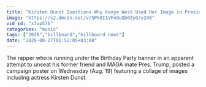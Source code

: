 ```yaml
---
title: "Kirsten Dunst Questions Why Kanye West Used Her Image in Presidential Campaign Poster Billboard News"
image: "https://s2.dmcdn.net/v/SPk6I1VFoOuQb0ZyG/x240"
vid_id: "x7vp576"
categories: "music"
tags: ["2020","billboard","billboard news"]
date: "2020-08-27T01:52:05+03:00"
---
```

The rapper who is running under the Birthday Party banner in an apparent attempt to unseat his former friend and MAGA mate Pres. Trump, posted a campaign poster on Wednesday (Aug. 19) featuring a collage of images including actress Kirsten Dunst.

